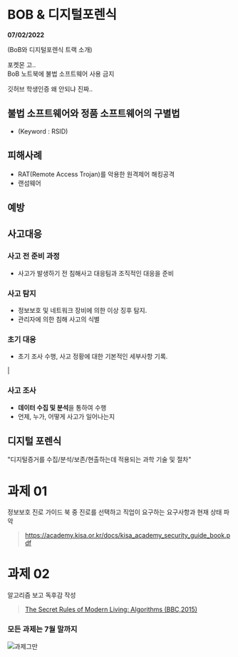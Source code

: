 # BOB & 디지털포렌식
**07/02/2022**  

(BoB와 디지털포렌식 트랙 소개)

포켓몬 고..  
BoB 노트북에 불법 소프트웨어 사용 금지  

깃허브 학생인증 왜 안되냐 진짜..  

## 불법 소프트웨어와 정품 소프트웨어의 구별법
- (Keyword : RSID)

## 피해사례
- RAT(Remote Access Trojan)를 악용한 원격제어 해킹공격
- 랜섬웨어

## 예방

## 사고대응
### 사고 전 준비 과정
- 사고가 발생하기 전 침해사고 대응팀과 조직적인 대응을 준비

### 사고 탐지
- 정보보호 및 네트워크 장비에 의한 이상 징후 탐지.
- 관리자에 의한 침해 사고의 식별

### 초기 대응
- 초기 조사 수행, 사고 정황에 대한 기본적인 세부사항 기록.

|

### 사고 조사
- **데이터 수집 및 분석**을 통하여 수행
- 언제, 누가, 어떻게 사고가 일어나는지

## 디지털 포렌식
"디지털증거를 수집/분석/보존/현출하는데 적용되는 과학 기술 및 절차"

# 과제 01
정보보호 진로 가이드 북 중 진로를 선택하고 직업이 요구하는 요구사항과 현재 상태 파악
> https://academy.kisa.or.kr/docs/kisa_academy_security_guide_book.pdf

# 과제 02
알고리즘 보고 독후감 작성  
>[The Secret Rules of Modern Living: Algorithms (BBC,2015)](https://youtu.be/kiFfp-HAu64)

### 모든 과제는 7월 말까지

![과제그만](https://i.postimg.cc/sX9hg6TL/Unknown.png)